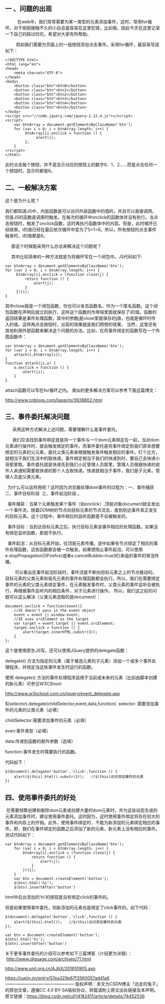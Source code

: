 ## 一 、问题的出现 ##

          在web中，我们常常需要为某一类型的元素添加事件，这时，常用for循环。对于刚刚接触不久的小白总是容易在这里犯错，比如我。因此今天在这里记录一下自己的踩过的坑，希望对大家有所帮助。

         假如我们需要为页面上的一组按钮添加点击事件。采用for循环，最容易写成如下：

```
<!DOCTYPE html>
<html lang="en">
<head>
    <meta charset="UTF-8">
</head>
<body>
    <button class="btn">btn0</button>
    <button class="btn">btn1</button>
    <button class="btn">btn2</button>
    <button class="btn">btn3</button>
    <button class="btn">btn4</button>
    <button class="btn">btn5</button>
</body>
<script src="//code.jquery.com/jquery-1.12.4.js"></script>
<script>
    var btnArray = document.getElementsByClassName('btn');
    for (var i = 0; i < btnArray.length; i++) {
         btnArray[i].onclick = function () {
              alert(i);
         };
    }
</script>
</html>
```

此时点击每个按钮，并不是显示对应的按钮上的数字0、1、2……而是点击任何一个按钮时，显示的都是6。



## 二、一般解决方案 ##

这个是为什么呢？

我们都知道JS中，内层函数是可以访问外层函数中的值的，并且可以直接调用。但是JS的函数是调用时触发。在每次的循环中onclick的函数体并没有执行。当点击按钮时，触发了onclick函数，这时再执行函数体中的内容。但是，此时循环已经结束。i的值已经在最后依次循环中变为了5+1=6。所以，所有按钮的点击事件触发时，i的值都是6。

     那这个时候能采用什么办法来解决这个问题呢？

     其中比较简单的一种方法就是为将循环写在一个闭包中。JS代码如下:
```
var btnArray = document.getElementsByClassName('btn');
for (var i = 0; i < btnArray.length; i++) {
     btnArray[i].onclick = (function close(j) {
         return function () {
             alert(j);
         }
     })(i);
}
```

其中close就是一个闭包函数，你也可以省去函数名，作为一个匿名函数。这个闭包函数在声明后就立刻执行，这样这个函数的作用域里面就保存了i的值。函数的返回结果是事件处理函数，其中的参数j是close里面保存的j值，也就是循环时传入的值。这样再点击按钮时，出现的效果就是我们预想的效果。
当然，这里还有其他利用外部函数来解决这个问题的办法。比如，在将事件绑定的函数写在一个外围函数中：
```
var btnArray = document.getElementsByClassName('btn');
for (var i = 0; i < btnArray.length; i++) {
    attach(i,btnArray[i]);
}
function attach(ii,o) {
    o.onclick = function () {
        alert(ii);
    }
}
```
attach函数可以写在for循环之内。
类似的更多解决方案可以参考下面这篇博文：

http://www.cnblogs.com/liaopr/p/3928802.html



## 三、事件委托解决问题 ##

      采用这种方式解决上述问题，需要理解什么是事件委托。

      我们应该找到事件绑定就是将一个事件与一个dom元素绑定在一起，当对dom元素进行操作时，就会触发绑定的事件。而事件委托是将事件绑定到我们原本想要绑定的元素的父元素，委托父类元素来根据触发条件触发相应的事件。打个比方，就相当于我们生活中的取快递。事件绑定相当于我们的快递到时，要自己去快递小哥那里取。事件委托就是快递先到我们小区管理人员那里。管理人员根据快递的收件人来通知需要取快递的那个人去取快递。快递就相当于事件，我们是子元素，管理人员是父类元素。

  为什么可以这样用呢？这时因为浏览器处理dom事件的过程为：一、事件捕获 二、事件目标阶段  三、事件起泡阶段 。

  事件捕获：当某个元素触发某个事件（如onclick）,顶层对象document就会发出一个事件流，随着DOM树的节点向目标元素的节点流去，直到到达事件真正发生的目标元素。这个过程中，事件相应的监听函数是不会被触发的。

  事件目标：当到达目标元素之后，执行目标元素该事件相应的处理函数。如果没有绑定监听函数，那就不执行。

  事件起泡：从目标元素开始，往顶层元素传播。途中如果有节点绑定了相应的事件处理函数，这些函数都会被一次触发。如果想阻止事件起泡，可以使用e.stopPropagation()(Firefox)或者e.cancelBubble=true(IE)来组织事件的冒泡传播。

        可以看出在事件起泡阶段时，事件流是不断向目标元素之上的节点推动的。目标元素的父类元素和祖先元素的事件处理函数都会执行。所以，我们在需要绑定事件的元素的父类元素绑定事件，在元素触发事件时，父类元素的事件监听会被执行，再根据事件监听内的相应条件，对子元素进行操作。
所以，我们这之前的问题可以这么解决（父类元素选取的是document）：

```
document.onclick = function(event){
    //IE doesn't pass in the event object
    event = event || window.event;
    //IE uses srcElement as the target
    var target = event.target || event.srcElement;
    target.onclick = function () {
        alert(target.innerHTML.substr(3));
    }
};
```
这个是使用原生JS写。还可以使用JQuery提供的delegate函数：


delegate() 方法为指定的元素（属于被选元素的子元素）添加一个或多个事件处理程序，并规定当这些事件发生时运行的函数。

使用 delegate() 方法的事件处理程序适用于当前或未来的元素（比如由脚本创建的新元素）可参见W3CShool:

http://www.w3school.com.cn/jquery/event_delegate.asp

$(selector).delegate(childSelector,event,data,function)
 selector: 需要添加事件的元素的父类元素（必填）

childSelector:需要添加事件的元素（必填）

even:事件类型（必填）

data:传递到函数的额外参数（选填）

function:事件发生时需要执行的函数。

代码如下：
```
$(document).delegate('button','click',function () {
    alert($(this).html().substr(3));   //$(this)访问添加事件的元素
})
```

## 四、使用事件委托的好处 ##

 在需要频繁创建和删除dom元素或创建大量的dom元素时，并为这些动态生成的元素添加事件时，建议使用事件委托。这时因为，这时使用事件绑定将存在较大的事件和内存上的开销。此外，使用事件绑定时，不能为新添加的元素绑定相应的事件。即，我们在事件绑定的函数之后添加了新的元素，新元素上没有相应的事件。测试代码如下：

```
var btnArray = document.getElementsByClassName('btn');
    for (var i = 0; i < btnArray.length; i++) {
        btnArray[i].onclick = (function close(j) {
            return function () {
                alert(j);
            }
        })(i);
    }
    var btn = document.createElement('button');
    $(btn).html('hi');
    $(btn).insertAfter('button')
```
html中后台添加的‘hi'的按钮是没有绑定click的事件的。

但是如果使用事件委托，则新添加的元素也是绑定了click事件的。如下代码：

```
$(document).delegate('button','click',function () {
    alert($(this).html());   //$(this)访问添加事件的元素
});

var btn = document.createElement('button');
$(btn).html('hi');
$(btn).insertAfter('button')
```
关于更多事件委托的介绍可以参考如下三篇博客（介绍更为详细）：
     http://www.diguage.com/archives/71.html

http://www.uml.org.cn/AJAX/201610905.asp

https://juejin.im/entry/57ea329e67f3560057ad41a6
————————————————
版权声明：本文为CSDN博主「远走的兔子」的原创文章，遵循CC 4.0 BY-SA版权协议，转载请附上原文出处链接及本声明。
原文链接：https://blog.csdn.net/u014182411/article/details/74452536